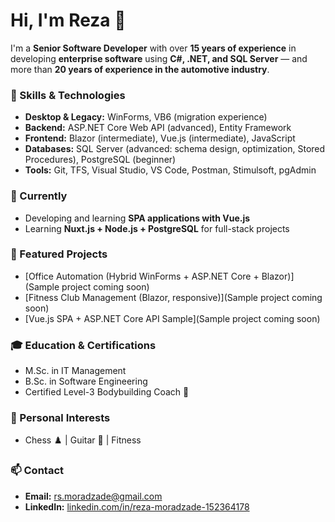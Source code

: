 # Hi, I'm Reza 👋  

I'm a **Senior Software Developer** with over **15 years of experience** in developing **enterprise software** using **C#, .NET, and SQL Server** — and more than **20 years of experience in the automotive industry**.  

### 🔧 Skills & Technologies  
- **Desktop & Legacy:** WinForms, VB6 (migration experience)  
- **Backend:** ASP.NET Core Web API (advanced), Entity Framework  
- **Frontend:** Blazor (intermediate), Vue.js (intermediate), JavaScript  
- **Databases:** SQL Server (advanced: schema design, optimization, Stored Procedures), PostgreSQL (beginner)  
- **Tools:** Git, TFS, Visual Studio, VS Code, Postman, Stimulsoft, pgAdmin  

### 🚀 Currently  
- Developing and learning **SPA applications with Vue.js**  
- Learning **Nuxt.js + Node.js + PostgreSQL** for full-stack projects  

### 📂 Featured Projects  
- [Office Automation (Hybrid WinForms + ASP.NET Core + Blazor)](Sample project coming soon)  
- [Fitness Club Management (Blazor, responsive)](Sample project coming soon)  
- [Vue.js SPA + ASP.NET Core API Sample](Sample project coming soon)  

### 🎓 Education & Certifications  
- M.Sc. in IT Management  
- B.Sc. in Software Engineering  
- Certified Level-3 Bodybuilding Coach 💪  

### 📌 Personal Interests  
- Chess ♟️ | Guitar 🎸 | Fitness  

### 📫 Contact  
- **Email:** rs.moradzade@gmail.com  
- **LinkedIn:** [linkedin.com/in/reza-moradzade-152364178](https://www.linkedin.com/in/reza-moradzadeh-152364178)  
